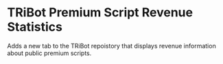 # TRiBot Premium Script Revenue Statistics
Adds a new tab to the TRiBot repoistory that displays revenue information about public premium scripts.